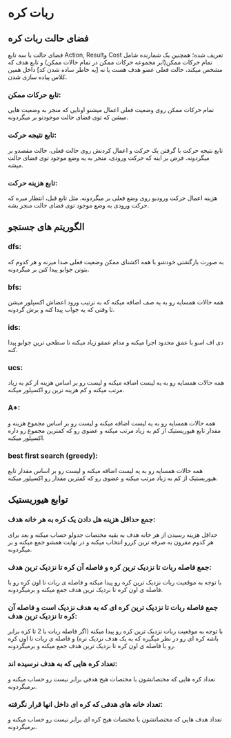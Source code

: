 # ربات کره

## فضای حالت ربات کره

فضای حالت با سه تابع Action, Resultو Cost تعریف شده؛ همچنین یک شمارنده شامل تمام حرکات ممکن(ابر مجموعه حرکات ممکن در تمام حالات ممکن) و تابع هدف که مشخص میکند، حالت فعلی عضو هدف هست یا نه [به خاطر ساده شدن کد] داخل همین کلاس پیاده سازی شدن.

### تابع حرکات ممکن:

تمام حرکات ممکن روی وضعیت فعلی اعمال میشنو اونایی که منجر به وضعیت هایی میشن که توی فضای حالت موجودنو بر میگردونه.

### تابع نتیجه حرکت:

تابع نتیجه حرکت با گرفتن یک حرکت و اعمال کردنش روی حالت فعلی، حالت مقصدو بر میگردونه. فرض بر اینه که حرکت ورودی، منجر به یه وضع موجود توی فضای حالت میشه.

### تابع هزینه حرکت:

هزینه اعمال حرکت ورودیو روی وضع فعلی بر میگردونه. مثل تابع قبل، انتظار میره که حرکت ورودی به وضع موجود توی فضای حالت منجر بشه.

## الگوریتم های جستجو

### dfs:

به صورت بازگشتی خودشو با همه اکشنای ممکن وضعیت فعلی صدا میزنه و هر کدوم که بتونن جوابو پیدا کنن بر میگردونه.

### bfs:

همه حالات همسایه رو به یه صف اضافه میکنه که به ترتیب ورود اعضاش اکسپلور میشن تا وقتی که یه جواب پیدا کنه و برش گردونه.

### ids:

دی اف اسو با عمق محدود اجرا میکنه و مدام عمقو زیاد میکنه تا سطحی ترین جوابو پیدا کنه.

### ucs:

همه حالات همسایه رو به یه لیست اضافه میکنه و لیست رو بر اساس هزینه از کم به زیاد مرتب میکنه و کم هزینه ترین رو اکسپلور میکنه.

### A*:

همه حالات همسایه رو به یه لیست اضافه میکنه و لیست رو بر اساس مجموع هزینه و مقدار تابع هیوریستیک از کم به زیاد مرتب میکنه و عضوی رو که کمترین مجموع رو داره اکسپلور میکنه.

### best first search (greedy):

همه حالات همسایه رو به یه لیست اضافه میکنه و لیست رو بر اساس مقدار تابع هیوریستیک از کم به زیاد مرتب میکنه و عضوی رو که کمترین مقدار رو اکسپلور میکنه.

## توابع هیوریستیک

### جمع حداقل هزینه هل دادن یک کره به هر خانه هدف:

حداقل هزینه رسیدن از هر خانه هدف به بقیه مختصات جدولو حساب میکنه و بعد برای هر کدوم مقرون به صرفه ترین کررو انتخاب میکنه و در نهایت همشو جمع میکنه و بر میگردونه.

### جمع فاصله ربات تا نزدیک ترین کره و فاصله آن کره تا نزدیک ترین هدف:

با توجه به موقعیت ربات نزدیک ترین کره رو پیدا میکنه و فاصله ی ربات تا اون کره رو با فاصله ی اون کره تا نزدیک ترین هدف جمع میکنه و برمیگردونه.

### جمع فاصله ربات تا نزدیک ترین کره ای که به هدف نزدیک است و فاصله آن کره تا نزدیک ترین هدف:

با توجه به موقعیت ربات نزدیک ترین کره رو پیدا میکنه (اگر فاصله ربات با 2 تا کره برابر باشه کره ای رو در نظر میگیره که به یک هدف نزدیک تره) و فاصله ی ربات تا اون کره رو با فاصله ی اون کره تا نزدیک ترین هدف جمع میکنه و برمیگردونه.

### تعداد کره هایی که به هدف نرسیده اند:

تعداد کره هایی که مختصاتشون با مختصات هیج هدفی برابر نیست رو حساب میکنه و برمیگردونه.

### تعداد خانه های هدفی که کره ای داخل انها قرار نگرفته:

تعداد هدف هایی که مختصاتشون با مختصات هیج کره ای برابر نیست رو حساب میکنه و برمیگردونه.

